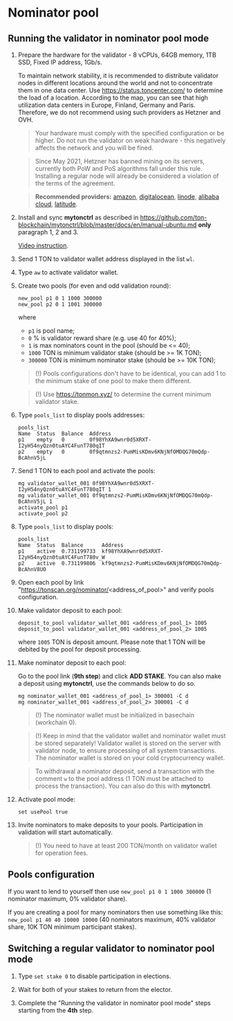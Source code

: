 # Nominator pool

## Running the validator in nominator pool mode

1. Prepare the hardware for the validator - 8 vCPUs, 64GB memory, 1TB SSD, Fixed IP address, 1Gb/s.

   To maintain network stability, it is recommended to distribute validator nodes in different locations around the world and not to concentrate them in one data center.
   Use https://status.toncenter.com/ to determine the load of a location. According to the map, you can see that high utilization
   data centers in Europe, Finland, Germany and Paris. Therefore, we do not recommend using such providers as Hetzner and OVH.

   > Your hardware must comply with the specified configuration or be higher. Do not run the validator on weak hardware - this negatively affects the network and you will be fined.

   > Since May 2021, Hetzner has banned mining on its servers, currently both PoW and PoS algorithms fall under this rule. Installing a regular node will already be considered a violation of the terms of the agreement.

   > **Recommended providers:** [amazon](https://aws.amazon.com/), [digitalocean](https://www.digitalocean.com/), [linode](https://www.linode.com/), [alibaba cloud](https://alibabacloud.com/), [latitude](https://www.latitude.sh/).

2. Install and sync **mytonctrl** as described in https://github.com/ton-blockchain/mytonctrl/blob/master/docs/en/manual-ubuntu.md **only** paragraph 1, 2 and 3.

   [Video instruction](https://ton.org/docs/#/nodes/run-node).

3. Send 1 TON to validator wallet address displayed in the list `wl`.

4. Type `aw` to activate validator wallet.

5. Create two pools (for even and odd validation round):
   ```
   new_pool p1 0 1 1000 300000
   new_pool p2 0 1 1001 300000
   ```
   where
    * `p1` is pool name;
    * `0` % is validator reward share (e.g. use 40 for 40%);
    * `1` is max nominators count in the pool (should be <= 40);
    * `1000` TON is minimum validator stake (should be >= 1K TON);
    * `300000` TON is minimum nominator stake (should be >= 10K TON);

   > (!) Pools configurations don't have to be identical, you can add 1 to the minimum stake of one pool to make them different.

   > (!) Use https://tonmon.xyz/ to determine the current minimum validator stake.

6. Type `pools_list` to display pools addresses:

   ```
   pools_list
   Name  Status  Balance  Address
   p1    empty   0        0f98YhXA9wnr0d5XRXT-I2yH54nyQzn0tuAYC4FunT780qIT
   p2    empty   0        0f9qtmnzs2-PumMisKDmv6KNjNfOMDQG70mQdp-BcAhnV5jL
   ```

7. Send 1 TON to each pool and activate the pools:
   ```
   mg validator_wallet_001 0f98YhXA9wnr0d5XRXT-I2yH54nyQzn0tuAYC4FunT780qIT 1
   mg validator_wallet_001 0f9qtmnzs2-PumMisKDmv6KNjNfOMDQG70mQdp-BcAhnV5jL 1
   activate_pool p1
   activate_pool p2
   ```

8. Type `pools_list` to display pools:
   ```
   pools_list
   Name  Status  Balance      Address
   p1    active  0.731199733  kf98YhXA9wnr0d5XRXT-I2yH54nyQzn0tuAYC4FunT780v_W
   p2    active  0.731199806  kf9qtmnzs2-PumMisKDmv6KNjNfOMDQG70mQdp-BcAhnV8UO
   ```

9. Open each pool by link "https://tonscan.org/nominator/<address_of_pool>" and verify pools configuration.

10. Make validator deposit to each pool:
    ```
    deposit_to_pool validator_wallet_001 <address_of_pool_1> 1005
    deposit_to_pool validator_wallet_001 <address_of_pool_2> 1005
    ```
    where `1005` TON is deposit amount. Please note that 1 TON will be debited by the pool for deposit processing.


11. Make nominator deposit to each pool:

    Go to the pool link (**9th step**) and click **ADD STAKE**.
    You can also make a deposit using **mytonctrl**, use the commands below to do so.

    ```
    mg nominator_wallet_001 <address_of_pool_1> 300001 -C d
    mg nominator_wallet_001 <address_of_pool_2> 300001 -C d
    ```

    > (!) The nominator wallet must be initialized in basechain (workchain 0).

    > (!) Keep in mind that the validator wallet and nominator wallet must be stored separately! Validator wallet is stored on the server with validator node, to ensure processing of all system transactions. The nominator wallet is stored on your cold cryptocurrency wallet.

    > To withdrawal a nominator deposit, send a transaction with the comment `w` to the pool address (1 TON must be attached to process the transaction). You can also do this with **mytonctrl**.

13. Activate pool mode:
    ```
    set usePool true
    ```

14. Invite nominators to make deposits to your pools. Participation in validation will start automatically.
    > (!) You need to have at least 200 TON/month on validator wallet for operation fees.

## Pools configuration

If you want to lend to yourself then use `new_pool p1 0 1 1000 300000` (1 nominator maximum, 0% validator share).

If you are creating a pool for many nominators then use something like this: `new_pool p1 40 40 10000 10000` (40 nominators maximum, 40% validator share, 10K TON minimum participant stakes).

## Switching a regular validator to nominator pool mode

1. Type `set stake 0` to disable participation in elections.

2. Wait for both of your stakes to return from the elector.

3. Complete the "Running the validator in nominator pool mode" steps starting from the **4th** step.
